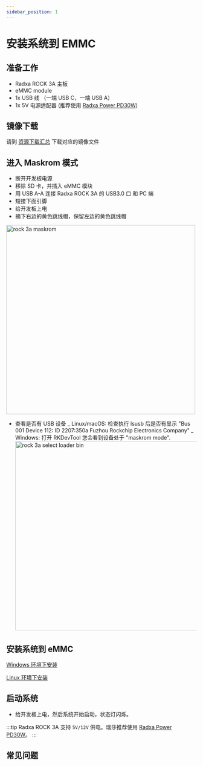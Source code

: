 ```yaml
---
sidebar_position: 1
---
```


# 安装系统到 EMMC

## 准备工作

- Radxa ROCK 3A 主板
- eMMC module
- 1x USB 线 （一端 USB C，一端 USB A）
- 1x 5V 电源适配器 (推荐使用 [Radxa Power PD30W](/accessories/pd_30w))

## 镜像下载

请到 [资源下载汇总](/rock3/rock3a/getting-started/download.md) 下载对应的镜像文件

## 进入 Maskrom 模式

- 断开开发板电源
- 移除 SD 卡，并插入 eMMC 模块
- 用 USB A-A 连接 Radxa ROCK 3A 的 USB3.0 口 和 PC 端
- 短接下面引脚
- 给开发板上电
- 摘下右边的黄色跳线帽，保留左边的黄色跳线帽

<img src="/img/rock3/3a/rock3a-maskrom.webp" alt="rock 3a maskrom" width="500" />

- 查看是否有 USB 设备
  _ Linux/macOS: 检查执行 lsusb 后是否有显示 "Bus 001 Device 112: ID 2207:350a Fuzhou Rockchip Electronics Company"
  _ Windows: 打开 RKDevTool 您会看到设备处于 "maskrom mode".
  <img src="/img/rock3/3a/rock3a-select-loader-bin.webp" alt="rock 3a select loader bin" width="500" />

## 安装系统到 eMMC

[Windows 环境下安装](rkdevtool)

[Linux 环境下安装](rkdeveloptool)

## 启动系统

- 给开发板上电，然后系统开始启动，状态灯闪烁。

:::tip
Radxa ROCK 3A 支持 `5V/12V` 供电。瑞莎推荐使用 [Radxa Power PD30W](/accessories/pd_30w)。
:::

## 常见问题

